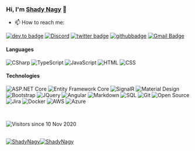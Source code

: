 ### Hi, I'm <a href="https://ShadyNagy.com">Shady Nagy</a>  👋

- 📫 How to reach me:

[![dev.to badge](https://img.shields.io/badge/-ShadyNagy-%230177B5?style=flat&logo=linkedin)](https://www.linkedin.com/in/shadynagy)
[![Discord](https://img.shields.io/badge/-Discord-%230177B5?style=flat&logo=discord&logoColor=white)](https://discord.com/invite/SxKuMzshjB)
[![twitter badge](https://img.shields.io/badge/-@ShadyNagy_-%231FA1F1?style=flat&logo=twitter&logoColor=white)](https://twitter.com/ShadyNagy_)
[![githubbadge](https://img.shields.io/github/followers/ShadyNagy?style=social)](https://github.com/ShadyNagy?tab=followers)
[![Gmail Badge](https://img.shields.io/badge/-Gmail-c14438?style=flat-square&logo=Gmail&logoColor=white&link=mailto:info@shadynagy.com)](mailto:info@shadynagy.com)
<!--![](https://komarev.com/ghpvc/?username=ShadyNagy&color=brightgreen&style=flat)-->

#### Languages

![CSharp](https://img.shields.io/badge/-CSharp-fff?&logo=c-sharp&logoColor=blue)
![TypeScript](https://img.shields.io/badge/-TypeScript-fff?&logo=TypeScript&logoColor=007ACC)
![JavaScript](https://img.shields.io/badge/-JavaScript-fff?&logo=JavaScript&logoColor=ddc508)
![HTML](https://img.shields.io/badge/-HTML-fff?&logo=HTML5)
![CSS](https://img.shields.io/badge/-CSS-fff?&logo=CSS3&logoColor=blue)


#### Technologies
![ASP.NET Core](https://img.shields.io/badge/-ASP.NET%20Core-fff?style=flat&logo=.net&logoColor=blue)
![Entity Framework Core](https://img.shields.io/badge/-Entity_Framework_Core-fff?style=flat&logo=Microsoft&logoColor=0078D7)
![SignalR](https://img.shields.io/badge/-SignalR-fff?style=flat&logo=signalr&logoColor=blue)
![Material Design](https://img.shields.io/badge/-Material%20Design-fff?style=flat&logo=material-design&logoColor=blue)
![Bootstrap](https://img.shields.io/badge/-Bootstrap-fff?style=flat&logo=bootstrap&logoColor=563D7C)
![JQuery](https://img.shields.io/badge/-JQuery-fff?style=flat&logo=jquery&logoColor=blue)
![Angular](https://img.shields.io/badge/-Angular-fff?style=flat&logo=angular&logoColor=de0330)
![Markdown](https://img.shields.io/badge/-Markdown-fff?style=flat&logo=markdown&logoColor=black)
![SQL](https://img.shields.io/badge/-SQL-fff?style=flat&logo=Microsoft-SQL-Server&logoColor=blue)
![Git](https://img.shields.io/badge/-Git-fff?style=flat&logo=git)
![Open Source](https://img.shields.io/badge/-Open%20Source-fff?style=flat&logo=open-source-Initiative)
![Jira](https://img.shields.io/badge/-Jira-fff?style=flat&logo=jira-software&logoColor=blue)
![Docker](https://img.shields.io/badge/-Docker-fff?style=flat&logo=Docker)
![AWS](https://img.shields.io/badge/-AWS-fff?&logo=Amazon-AWS&logoColor=232F3E)
![Azure](https://img.shields.io/badge/-Azure-fff?&logo=Microsoft-Azure&logoColor=blue)

<br />

![Visitors since 10 Nov 2020](http://estruyf-github.azurewebsites.net/api/VisitorHit?user=ShadyNagy&repo=ShadyNagy&countColor=%237B1E7A)

<br />
<a href="https://ShadyNagy.com/"><img align="center" src="https://github-readme-stats.vercel.app/api?username=ShadyNagy&show_icons=true&theme=dark&hide_border=true" alt="ShadyNagy" /><img align="center" src="https://github-readme-stats.vercel.app/api/top-langs/?username=ShadyNagy&layout=compact&hide=html&theme=dark&hide_border=true" alt="ShadyNagy" /></a>

<br />


<!--
**ShadyNagy/ShadyNagy** is a ✨ _special_ ✨ repository because its `README.md` (this file) appears on your GitHub profile.

Here are some ideas to get you started:

- 🔭 I’m currently working on ...
- 🌱 I’m currently learning ...
- 👯 I’m looking to collaborate on ...
- 🤔 I’m looking for help with ...
- 💬 Ask me about ...
- 📫 How to reach me: ...
- 😄 Pronouns: ...
- ⚡ Fun fact: ...
-->
